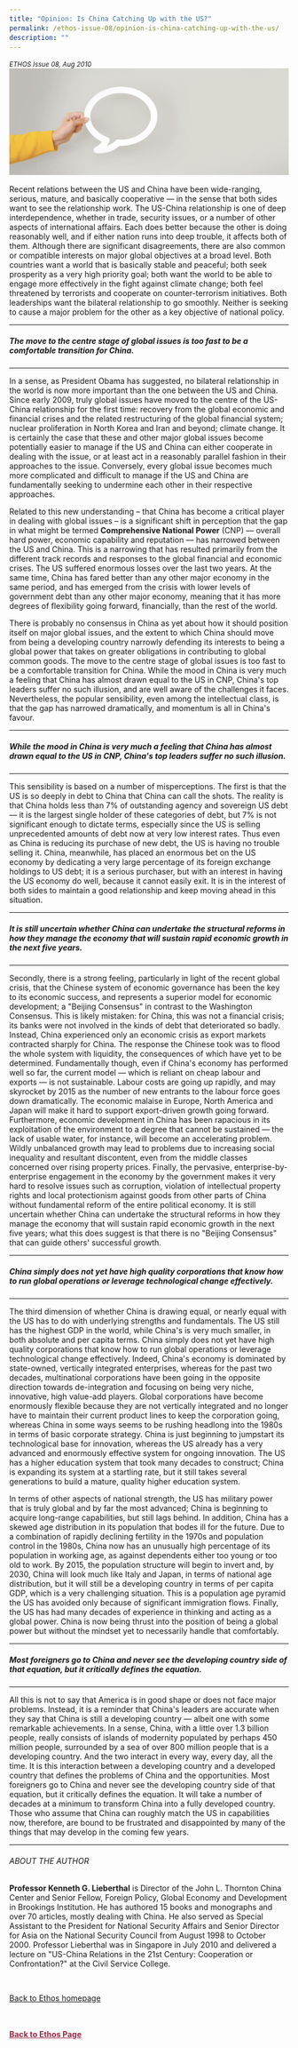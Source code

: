 ```yaml
---
title: "Opinion: Is China Catching Up with the US?"
permalink: /ethos-issue-08/opinion-is-china-catching-up-with-the-us/
description: ""
---
```

<style>

.back a
{
	color: #9f2943;
	font-weight: bold;
}

#banner img
{
	width:100%;
}
	
.author
{
border-bottom: 1px solid black;
margin-top:40px;
padding-bottom:30px;
border-top: 1px solid black;	

}

.author p {
	font-size: 0.9em;
	line-height:24px !important;
	}	

.break
{
   border-top: 1px solid  black;
   border-bottom: 1px solid black;
	 padding:20px;
	text-align:center;
	margin-top:50px;
}
	
.break1
{
font-family: Georgia;
	font-size:20px;
	font-style: italic;
	font-weight: bold;
}

.boxheader {
	color: white !important;
	}	

.containerbox {
	background-color: #eceedb;
	border-radius: 10px;
	padding: 5%;
	margin-top: 5%;
	
	}	

li {
	font-size: 15px !important;
	
	}	

</style>

<em><small>ETHOS Issue 08, Aug 2010</small></em>
<img src="/images/Landing_Banner_Images/banner_opinion.jpg">



<p>Recent relations between the US and China have been wide-ranging, serious, mature, and basically cooperative — in the sense that both sides want to see the relationship work. The US-China relationship is one of deep interdependence, whether in trade, security issues, or a number of other aspects of international affairs. Each does better because the other is doing reasonably well, and if either nation runs into deep trouble, it affects both of them. Although there are significant disagreements, there are also common or compatible interests on major global objectives at a broad level. Both countries want a world that is basically stable and peaceful; both seek prosperity as a very high priority goal; both want the world to be able to engage more effectively in the fight against climate change; both feel threatened by terrorists and cooperate on counter-terrorism initiatives. Both leaderships want the bilateral relationship to go smoothly. Neither is seeking to cause a major problem for the other as a key objective of national policy.</p>

<hr>

<h5><em>
The move to the centre stage of global issues is too fast to be a comfortable transition for China.
</em></h5>

<hr>

<p>In a sense, as President Obama has suggested, no bilateral relationship in the world is now more important than the one between the US and China. Since early 2009, truly global issues have moved to the centre of the US-China relationship for the first time: recovery from the global economic and financial crises and the related restructuring of the global financial system; nuclear proliferation in North Korea and Iran and beyond; climate change. It is certainly the case that these and other major global issues become potentially easier to manage if the US and China can either cooperate in dealing with the issue, or at least act in a reasonably parallel fashion in their approaches to the issue. Conversely, every global issue becomes much more complicated and difficult to manage if the US and China are fundamentally seeking to undermine each other in their respective approaches.</p>

<p>Related to this new understanding – that China has become a critical player in dealing with global issues – is a significant shift in perception that the gap in what might be termed <strong>Comprehensive National Power</strong> (CNP) — overall hard power, economic capability and reputation — has narrowed between the US and China. This is a narrowing that has resulted primarily from the different track records and responses to the global financial and economic crises. The US suffered enormous losses over the last two years. At the same time, China has fared better than any other major economy in the same period, and has emerged from the crisis with lower levels of government debt than any other major economy, meaning that it has more degrees of flexibility going forward, financially, than the rest of the world.</p>

<p> There is probably no consensus in China as yet about how it should position itself on major global issues, and the extent to which China should move from being a developing country narrowly defending its interests to being a global power that takes on greater obligations in contributing to global common goods. The move to the centre stage of global issues is too fast to be a comfortable transition for China. While the mood in China is very much a feeling that China has almost drawn equal to the US in CNP, China's top leaders suffer no such illusion, and are well aware of the challenges it faces. Nevertheless, the popular sensibility, even among the intellectual class, is that the gap has narrowed dramatically, and momentum is all in China's favour.</p>

<hr>

<h5><em>
While the mood in China is very much a feeling that China has almost drawn equal to the US in CNP, China's top leaders suffer no such illusion.
</em></h5>

<hr>

<p>This sensibility is based on a number of misperceptions. The first is that the US is so deeply in debt to China that China can call the shots. The reality is that China holds less than 7% of outstanding agency and sovereign US debt — it is the largest single holder of these categories of debt, but 7% is not significant enough to dictate terms, especially since the US is selling unprecedented amounts of debt now at very low interest rates. Thus even as China is reducing its purchase of new debt, the US is having no trouble selling it. China, meanwhile, has placed an enormous bet on the US economy by dedicating a very large percentage of its foreign exchange holdings to US debt; it is a serious purchaser, but with an interest in having the US economy do well, because it cannot easily exit. It is in the interest of both sides to maintain a good relationship and keep moving ahead in this situation.</p>

<hr>

<h5><em>
It is still uncertain whether China can undertake the structural reforms in how they manage the economy that will sustain rapid economic growth in the next five years.
</em></h5>

<hr>

<p>Secondly, there is a strong feeling, particularly in light of the recent global crisis, that the Chinese system of economic governance has been the key to its economic success, and represents a superior model for economic development; a "Beijing Consensus" in contrast to the Washington Consensus. This is likely mistaken: for China, this was not a financial crisis; its banks were not involved in the kinds of debt that deteriorated so badly. Instead, China experienced only an economic crisis as export markets contracted sharply for China. The response the Chinese took was to flood the whole system with liquidity, the consequences of which have yet to be determined. Fundamentally though, even if China's economy has performed well so far, the current model — which is reliant on cheap labour and exports — is not sustainable. Labour costs are going up rapidly, and may skyrocket by 2015 as the number of new entrants to the labour force goes down dramatically. The economic malaise in Europe, North America and Japan will make it hard to support export-driven growth going forward. Furthermore, economic development in China has been rapacious in its exploitation of the environment to a degree that cannot be sustained — the lack of usable water, for instance, will become an accelerating problem. Wildly unbalanced growth may lead to problems due to increasing social inequality and resultant discontent, even from the middle classes concerned over rising property prices. Finally, the pervasive, enterprise-by-enterprise engagement in the economy by the government makes it very hard to resolve issues such as corruption, violation of intellectual property rights and local protectionism against goods from other parts of China without fundamental reform of the entire political economy. It is still uncertain whether China can undertake the structural reforms in how they manage the economy that will sustain rapid economic growth in the next five years; what this does suggest is that there is no "Beijing Consensus" that can guide others' successful growth.</p>

<hr>

<h5><em>
China simply does not yet have high quality corporations that know how to run global operations or leverage technological change effectively.
</em></h5>

<hr>

<p>The third dimension of whether China is drawing equal, or nearly equal with the US has to do with underlying strengths and fundamentals. The US still has the highest GDP in the world, while China's is very much smaller, in both absolute and per capita terms. China simply does not yet have high quality corporations that know how to run global operations or leverage technological change effectively. Indeed, China's economy is dominated by state-owned, vertically integrated enterprises, whereas for the past two decades, multinational corporations have been going in the opposite direction towards de-integration and focusing on being very niche, innovative, high value-add players. Global corporations have become enormously flexible because they are not vertically integrated and no longer have to maintain their current product lines to keep the corporation going, whereas China in some ways seems to be rushing headlong into the 1980s in terms of basic corporate strategy. China is just beginning to jumpstart its technological base for innovation, whereas the US already has a very advanced and enormously effective system for ongoing innovation. The US has a higher education system that took many decades to construct; China is expanding its system at a startling rate, but it still takes several generations to build a mature, quality higher education system. </p>

<p>In terms of other aspects of national strength, the US has military power that is truly global and by far the most advanced; China is beginning to acquire long-range capabilities, but still lags behind. In addition, China has a skewed age distribution in its population that bodes ill for the future. Due to a combination of rapidly declining fertility in the 1970s and population control in the 1980s, China now has an unusually high percentage of its population in working age, as against dependents either too young or too old to work. By 2015, the population structure will begin to invert and, by 2030, China will look much like Italy and Japan, in terms of national age distribution, but it will still be a developing country in terms of per capita GDP, which is a very challenging situation. This is a population age pyramid the US has avoided only because of significant immigration flows. Finally, the US has had many decades of experience in thinking and acting as a global power. China is now being thrust into the position of being a global power but without the mindset yet to necessarily handle that comfortably.</p>

<hr>

<h5><em>
Most foreigners go to China and never see the developing country side of that equation, but it critically defines the equation.
</em></h5>

<hr>

<p>All this is not to say that America is in good shape or does not face major problems. Instead, it is a reminder that China's leaders are accurate when they say that China is still a developing country — albeit one with some remarkable achievements. In a sense, China, with a little over 1.3 billion people, really consists of islands of modernity populated by perhaps 450 million people, surrounded by a sea of over 800 million people that is a developing country. And the two interact in every way, every day, all the time. It is this interaction between a developing country and a developed country that defines the problems of China and the opportunities. Most foreigners go to China and never see the developing country side of that equation, but it critically defines the equation. It will take a number of decades at a minimum to transform China into a fully developed country. Those who assume that China can roughly match the US in capabilities now, therefore, are bound to be frustrated and disappointed by many of the things that may develop in the coming few years.</p>

<hr>

<h6>ABOUT THE AUTHOR</h6>

<p class="small-text"><strong>Professor Kenneth G. Lieberthal</strong> is Director of the John L. Thornton China Center and Senior Fellow, Foreign Policy, Global Economy and Development in Brookings Institution. He has authored 15 books and monographs and over 70 articles, mostly dealing with China. He also served as Special Assistant to the President for National Security Affairs and Senior Director for Asia on the National Security Council from August 1998 to October 2000. Professor Lieberthal was in Singapore in July 2010 and delivered a lecture on "US-China Relations in the 21st Century: Cooperation or Confrontation?" at the Civil Service College.</p>

<br>

<p><a href="../../ethos.html">Back to Ethos homepage</a></p>





<br>
<br>	
<div class="back">
<a href="/ethos/">Back to Ethos Page</a>	
</div>